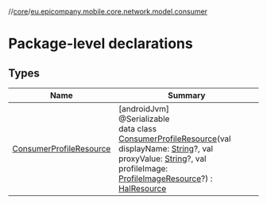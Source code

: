 //[core](../../index.md)/[eu.epicompany.mobile.core.network.model.consumer](index.md)

# Package-level declarations

## Types

| Name | Summary |
|---|---|
| [ConsumerProfileResource](-consumer-profile-resource/index.md) | [androidJvm]<br>@Serializable<br>data class [ConsumerProfileResource](-consumer-profile-resource/index.md)(val displayName: [String](https://kotlinlang.org/api/latest/jvm/stdlib/kotlin/-string/index.html)?, val proxyValue: [String](https://kotlinlang.org/api/latest/jvm/stdlib/kotlin/-string/index.html)?, val profileImage: [ProfileImageResource](../eu.epicompany.mobile.core.network.model/-profile-image-resource/index.md)?) : [HalResource](../eu.epicompany.mobile.core.network.hypermedia/-hal-resource/index.md) |
